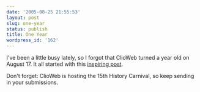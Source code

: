 ```yaml
---
date: '2005-08-25 21:55:53'
layout: post
slug: one-year
status: publish
title: One Year
wordpress_id: '162'
---
```


I've been a little busy lately, so I forgot that ClioWeb turned a year old on August 17.  It all started with this [inspiring post](http://www.clioweb.org/archive/2004/08/17/new-design/).




Don't forget: ClioWeb is hosting the 15th History Carnival, so keep sending in your submissions.
